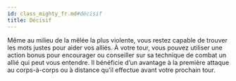 ```yaml
---
id: class_mighty_fr.md#décisif
title: Décisif
---
```


Même au milieu de la mêlée la plus violente, vous restez capable de trouver les mots justes pour aider vos alliés. À votre tour, vous pouvez utiliser une action bonus pour encourager ou conseiller sur sa technique de combat un allié qui peut vous entendre. Il bénéficie d’un avantage à la première attaque au corps-à-corps ou à distance qu’il effectue avant votre prochain tour.

